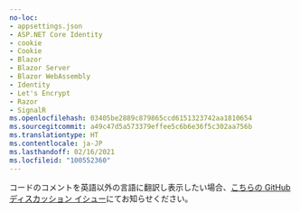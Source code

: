```yaml
---
no-loc:
- appsettings.json
- ASP.NET Core Identity
- cookie
- Cookie
- Blazor
- Blazor Server
- Blazor WebAssembly
- Identity
- Let's Encrypt
- Razor
- SignalR
ms.openlocfilehash: 03405be2889c879865ccd6151323742aa1810654
ms.sourcegitcommit: a49c47d5a573379effee5c6b6e36f5c302aa756b
ms.translationtype: HT
ms.contentlocale: ja-JP
ms.lasthandoff: 02/16/2021
ms.locfileid: "100552360"
---
```

コードのコメントを英語以外の言語に翻訳し表示したい場合、[こちらの GitHub ディスカッション イシュー](https://github.com/MicrosoftDocs/feedback/issues/2515)にてお知らせください。